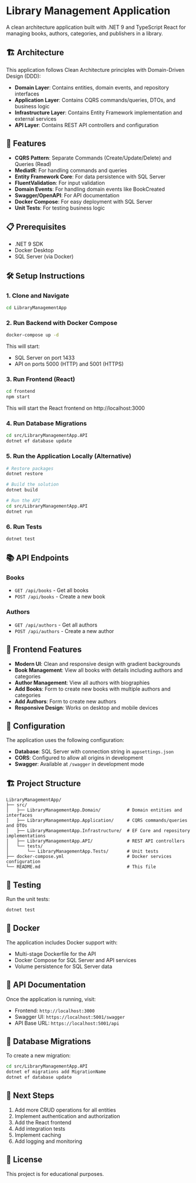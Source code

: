 # Library Management Application

A clean architecture application built with .NET 9 and TypeScript React for managing books, authors, categories, and publishers in a library.

## 🏗️ Architecture

This application follows Clean Architecture principles with Domain-Driven Design (DDD):

- **Domain Layer**: Contains entities, domain events, and repository interfaces
- **Application Layer**: Contains CQRS commands/queries, DTOs, and business logic
- **Infrastructure Layer**: Contains Entity Framework implementation and external services
- **API Layer**: Contains REST API controllers and configuration

## 🚀 Features

- **CQRS Pattern**: Separate Commands (Create/Update/Delete) and Queries (Read)
- **MediatR**: For handling commands and queries
- **Entity Framework Core**: For data persistence with SQL Server
- **FluentValidation**: For input validation
- **Domain Events**: For handling domain events like BookCreated
- **Swagger/OpenAPI**: For API documentation
- **Docker Compose**: For easy deployment with SQL Server
- **Unit Tests**: For testing business logic

## 📋 Prerequisites

- .NET 9 SDK
- Docker Desktop
- SQL Server (via Docker)

## 🛠️ Setup Instructions

### 1. Clone and Navigate
```bash
cd LibraryManagementApp
```

### 2. Run Backend with Docker Compose
```bash
docker-compose up -d
```

This will start:
- SQL Server on port 1433
- API on ports 5000 (HTTP) and 5001 (HTTPS)

### 3. Run Frontend (React)
```bash
cd frontend
npm start
```

This will start the React frontend on http://localhost:3000

### 4. Run Database Migrations
```bash
cd src/LibraryManagementApp.API
dotnet ef database update
```

### 5. Run the Application Locally (Alternative)
```bash
# Restore packages
dotnet restore

# Build the solution
dotnet build

# Run the API
cd src/LibraryManagementApp.API
dotnet run
```

### 6. Run Tests
```bash
dotnet test
```

## 📚 API Endpoints

### Books
- `GET /api/books` - Get all books
- `POST /api/books` - Create a new book

### Authors
- `GET /api/authors` - Get all authors
- `POST /api/authors` - Create a new author

## 🎨 Frontend Features

- **Modern UI**: Clean and responsive design with gradient backgrounds
- **Book Management**: View all books with details including authors and categories
- **Author Management**: View all authors with biographies
- **Add Books**: Form to create new books with multiple authors and categories
- **Add Authors**: Form to create new authors
- **Responsive Design**: Works on desktop and mobile devices

## 🔧 Configuration

The application uses the following configuration:

- **Database**: SQL Server with connection string in `appsettings.json`
- **CORS**: Configured to allow all origins in development
- **Swagger**: Available at `/swagger` in development mode

## 🏗️ Project Structure

```
LibraryManagementApp/
├── src/
│   ├── LibraryManagementApp.Domain/          # Domain entities and interfaces
│   ├── LibraryManagementApp.Application/     # CQRS commands/queries and DTOs
│   ├── LibraryManagementApp.Infrastructure/  # EF Core and repository implementations
│   ├── LibraryManagementApp.API/             # REST API controllers
│   └── tests/
│       └── LibraryManagementApp.Tests/       # Unit tests
├── docker-compose.yml                        # Docker services configuration
└── README.md                                 # This file
```

## 🧪 Testing

Run the unit tests:
```bash
dotnet test
```

## 🐳 Docker

The application includes Docker support with:
- Multi-stage Dockerfile for the API
- Docker Compose for SQL Server and API services
- Volume persistence for SQL Server data

## 📖 API Documentation

Once the application is running, visit:
- Frontend: `http://localhost:3000`
- Swagger UI: `https://localhost:5001/swagger`
- API Base URL: `https://localhost:5001/api`

## 🔄 Database Migrations

To create a new migration:
```bash
cd src/LibraryManagementApp.API
dotnet ef migrations add MigrationName
dotnet ef database update
```

## 🚀 Next Steps

1. Add more CRUD operations for all entities
2. Implement authentication and authorization
3. Add the React frontend
4. Add integration tests
5. Implement caching
6. Add logging and monitoring

## 📝 License

This project is for educational purposes. 